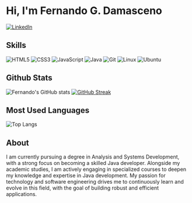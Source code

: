 # Hi, I'm Fernando G. Damasceno

[![LinkedIn](https://img.shields.io/badge/LinkedIn-0077B5?style=for-the-badge&logo=linkedin&logoColor=white)](https://www.linkedin.com/in/fgdamasceno/) 
<!--[![GitHub](https://img.shields.io/badge/GitHub-100000?style=for-the-badge&logo=github&logoColor=white)](https://github.com/fgdamasceno)-->

## Skills
![HTML5](https://img.shields.io/badge/HTML5-E34F26?style=for-the-badge&logo=html5&logoColor=white)
![CSS3](https://img.shields.io/badge/CSS3-1572B6?style=for-the-badge&logo=css3&logoColor=white)
![JavaScript](https://img.shields.io/badge/JavaScript-F7DF1E?style=for-the-badge&logo=javascript&logoColor=black)
![Java](https://img.shields.io/badge/java-%23ED8B00.svg?style=for-the-badge&logo=openjdk&logoColor=white)
![Git](https://img.shields.io/badge/GIT-E44C30?style=for-the-badge&logo=git&logoColor=white)
![Linux](https://img.shields.io/badge/Linux-000?style=for-the-badge&logo=linux&logoColor=FCC624)
![Ubuntu](https://img.shields.io/badge/Ubuntu-35495E?style=for-the-badge&logo=ubuntu&logoColor=2CA5E0)
<!--![Spring](https://img.shields.io/badge/spring-%236DB33F.svg?style=for-the-badge&logo=spring&logoColor=white)-->
<!--![Kotlin](https://img.shields.io/badge/Kotlin-0095D5?&style=for-the-badge&logo=kotlin&logoColor=white)-->


## Github Stats
![Fernando's GitHub stats](https://github-readme-stats.vercel.app/api?username=fgdamasceno&show_icons=true&theme=transparent)    [![GitHub Streak](https://streak-stats.demolab.com/?user=fgdamasceno&theme=transparent&)](https://git.io/streak-stats)

## Most Used Languages
![Top Langs](https://github-readme-stats-git-masterrstaa-rickstaa.vercel.app/api/top-langs/?username=fgdamasceno&layout=compact&bg_color=000&border_color=30A3DC&title_color=E94D5F&text_color=FFF)

## About
I am currently pursuing a degree in Analysis and Systems Development, with a strong focus on becoming a skilled Java developer. Alongside my academic studies, I am actively engaging in specialized courses to deepen my knowledge and expertise in Java development. My passion for technology and software engineering drives me to continuously learn and evolve in this field, with the goal of building robust and efficient applications.


<!--
**fgdamasceno/fgdamasceno** is a ✨ _special_ ✨ repository because its `README.md` (this file) appears on your GitHub profile.

Here are some ideas to get you started:

- 🔭 I’m currently working on ...
- 🌱 I’m currently learning ...
- 👯 I’m looking to collaborate on ...
- 🤔 I’m looking for help with ...
- 💬 Ask me about ...
- 📫 How to reach me: ...
- 😄 Pronouns: ...
- ⚡ Fun fact: ...

![My GitHub stats](https://github-readme-stats.vercel.app/api?username=fgdamasceno&show_icons=true&theme=dark)


-->

